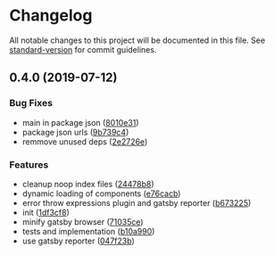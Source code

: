 # Changelog

All notable changes to this project will be documented in this file. See [standard-version](https://github.com/conventional-changelog/standard-version) for commit guidelines.

## 0.4.0 (2019-07-12)


### Bug Fixes

* main in package json ([8010e31](https://github.com/asyarb/gatsby-plugin-exact-client-paths/commit/8010e31))
* package json urls ([9b739c4](https://github.com/asyarb/gatsby-plugin-exact-client-paths/commit/9b739c4))
* remmove unused deps ([2e2726e](https://github.com/asyarb/gatsby-plugin-exact-client-paths/commit/2e2726e))


### Features

* cleanup noop index files ([24478b8](https://github.com/asyarb/gatsby-plugin-exact-client-paths/commit/24478b8))
* dynamic loading of components ([e76cacb](https://github.com/asyarb/gatsby-plugin-exact-client-paths/commit/e76cacb))
* error throw expressions plugin and gatsby reporter ([b673225](https://github.com/asyarb/gatsby-plugin-exact-client-paths/commit/b673225))
* init ([1df3cf8](https://github.com/asyarb/gatsby-plugin-exact-client-paths/commit/1df3cf8))
* minify gatsby browser ([71035ce](https://github.com/asyarb/gatsby-plugin-exact-client-paths/commit/71035ce))
* tests and implementation ([b10a990](https://github.com/asyarb/gatsby-plugin-exact-client-paths/commit/b10a990))
* use gatsby reporter ([047f23b](https://github.com/asyarb/gatsby-plugin-exact-client-paths/commit/047f23b))
